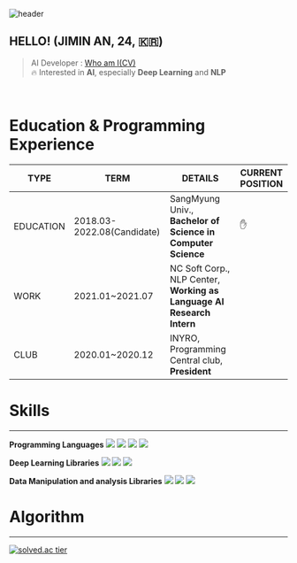 ![header](https://capsule-render.vercel.app/api?type=slice&color=gradient&text=%20JiminAn%20%20&height=200&fontSize=100)
## HELLO! (JIMIN AN, 24, 🇰🇷)
> AI Developer : [Who am I(CV)](https://codingsmu.tistory.com/m/80)<br>
> 🔥 Interested in **AI**, especially **Deep Learning** and **NLP**<br>
<br>

# Education & Programming Experience
|  TYPE    | TERM     |  DETAILS   |  CURRENT POSITION |
| ---- | ---- | ---- | ---- |
| EDUCATION    |  2018.03-2022.08(Candidate)    |  SangMyung Univ., **Bachelor of Science in Computer Science**    | ✋ |
| WORK     |   2021.01~2021.07   |  NC Soft Corp., NLP Center, **Working as Language AI Research Intern** | |
| CLUB    |    2020.01~2020.12  | INYRO, Programming Central club, **President**     | |



# Skills
----------------------------
**Programming Languages**
<img src="https://img.shields.io/badge/python-fluent-blue"/></a>
<img src="https://img.shields.io/badge/c++-fluent-blue"/></a>
<img src="https://img.shields.io/badge/c-fluent-blue"/></a>
<img src="https://img.shields.io/badge/java-advanced-orange"/><br>

**Deep Learning Libraries**
<img src="https://img.shields.io/badge/tensorflow-advanced-orange"/></a>
<img src="https://img.shields.io/badge/pytorch-advanced-orange"/></a>
<img src="https://img.shields.io/badge/keras-advanced-orange"/><br>

**Data Manipulation and analysis Libraries**
<img src="https://img.shields.io/badge/Pandas-advanced-orange"/></a>
<img src="https://img.shields.io/badge/Numpy-advanced-orange"/></a>
<img src="https://img.shields.io/badge/Matplotlib-advanced-orange"/><br>

# Algorithm
---------------------------
[![solved.ac tier](http://mazassumnida.wtf/api/v2/generate_badge?boj=als398)](https://solved.ac/als398)









 
